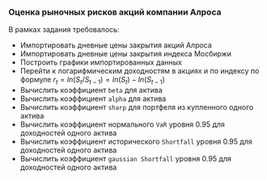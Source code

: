 ### Оценка рыночных рисков акций компании Алроса

В рамках задания требовалось:
* Импортировать дневные цены закрытия акций Алроса
* Импортировать дневные цены закрытия индекса Мосбиржи
* Построить графики импортированных данных
* Перейти к логарифмическим доходностям в акциях и по индексу по формуле $r_t=ln(S_t/S_{t−1})=ln(S_t)−ln(S_{t−1})$
* Вычислить коэффициент `beta` для актива
* Вычислить коэффициент `alpha` для актива
* Вычислить коэффициент `sharp` для портфеля из купленного одного актива
* Вычислить коэффициент нормального `VaR` уровня 0.95 для доходностей одного актива
* Вычислить коэффициент исторического `Shortfall` уровня 0.95 для доходностей одного актива
* Вычислить коэффициент `gaussian Shortfall` уровня 0.95 для доходностей одного актива

